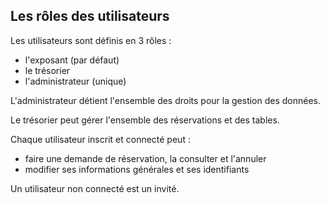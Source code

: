 ## Les rôles des utilisateurs

Les utilisateurs sont définis en 3 rôles :

- l'exposant (par défaut)
- le trésorier
- l'administrateur (unique)

L'administrateur détient l'ensemble des droits pour la gestion des données.

Le trésorier peut gérer l'ensemble des réservations et des tables.

Chaque utilisateur inscrit et connecté peut :

- faire une demande de réservation, la consulter et l'annuler
- modifier ses informations générales et ses identifiants

Un utilisateur non connecté est un invité.
